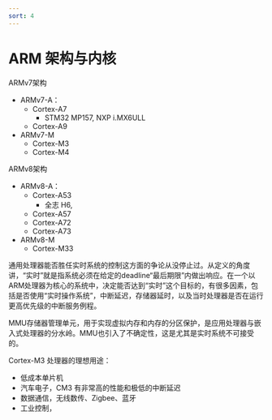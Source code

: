 ```yaml
---
sort: 4
---
```

# ARM 架构与内核


ARMv7架构
- ARMv7-A：
  - Cortex-A7
    - STM32 MP157, NXP i.MX6ULL
  - Cortex-A9
- ARMv7-M
  - Cortex-M3
  - Cortex-M4

ARMv8架构
- ARMv8-A：
  - Cortex-A53
    - 全志 H6, 
  - Cortex-A57
  - Cortex-A72
  - Cortex-A73
- ARMv8-M
  - Cortex-M33



通用处理器能否胜任实时系统的控制这方面的争论从没停止过。从定义的角度讲，“实时”就是指系统必须在给定的deadline“最后期限”内做出响应。在一个以ARM处理器为核心的系统中，决定能否达到“实时”这个目标的，有很多因素，包括是否使用“实时操作系统”，中断延迟，存储器延时，以及当时处理器是否在运行更高优先级的中断服务例程。

MMU存储器管理单元，用于实现虚拟内存和内存的分区保护，是应用处理器与嵌入式处理器的分水岭。MMU也引入了不确定性，这是尤其是实时系统不可接受的。

Cortex-M3 处理器的理想用途：
- 低成本单片机
- 汽车电子，CM3 有非常高的性能和极低的中断延迟
- 数据通信，无线数传、Zigbee、蓝牙
- 工业控制，






